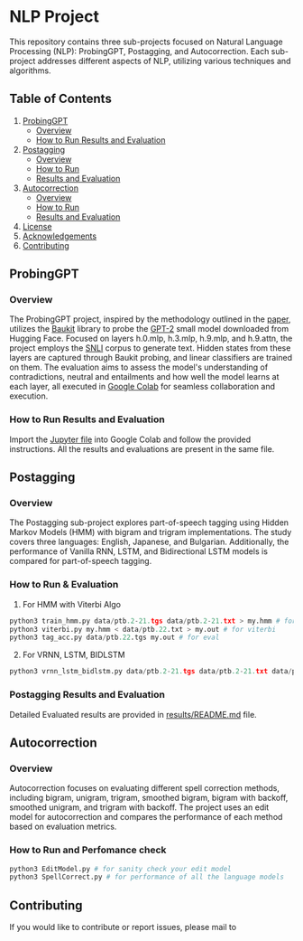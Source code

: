 # NLP Project

This repository contains three sub-projects focused on Natural Language Processing (NLP): ProbingGPT, Postagging, and Autocorrection. Each sub-project addresses different aspects of NLP, utilizing various techniques and algorithms.

## Table of Contents
1. [ProbingGPT](#probinggpt)
    - [Overview](#overview)
    - [How to Run Results and Evaluation](#how-to-run-results-and-evaluation)
2. [Postagging](#postagging)
    - [Overview](#overview-1)
    - [How to Run](#how-to-run-1)
    - [Results and Evaluation](#postagging-results-and-evaluation)
3. [Autocorrection](#autocorrection)
    - [Overview](#overview-2)
    - [How to Run](#how-to-run-2)
    - [Results and Evaluation](#autocorrection-results-and-evaluation)
4. [License](#license)
5. [Acknowledgements](#acknowledgements)
6. [Contributing](#contributing)

## ProbingGPT

### Overview
The ProbingGPT project, inspired by the methodology outlined in the [paper](https://arxiv.org/abs/1610.01644), utilizes the [Baukit](https://github.com/davidbau/baukit) library to probe the [GPT-2](https://huggingface.co/docs/transformers/v4.35.0/en/model_doc/gpt2#transformers.GPT2LMHeadModel) small model downloaded from Hugging Face. Focused on layers h.0.mlp, h.3.mlp, h.9.mlp, and h.9.attn, the project employs the [SNLI](https://nlp.stanford.edu/pubs/snli_paper.pdf) corpus to generate text. Hidden states from these layers are captured through Baukit probing, and linear classifiers are trained on them. The evaluation aims to assess the model's understanding of contradictions, neutral and entailments and how well the model learns at each layer, all executed in [Google Colab](https://colab.research.google.com/) for seamless collaboration and execution.

### How to Run Results and Evaluation

Import the [Jupyter file](ProbingGPT/NLPProbingGPT.ipynb) into Google Colab and follow the provided instructions. All the results and evaluations are present in the same file.

## Postagging

### Overview
The Postagging sub-project explores part-of-speech tagging using Hidden Markov Models (HMM) with bigram and trigram implementations. The study covers three languages: English, Japanese, and Bulgarian. Additionally, the performance of Vanilla RNN, LSTM, and Bidirectional LSTM models is compared for part-of-speech tagging.

### How to Run & Evaluation

1. For HMM with Viterbi Algo
```python
python3 train_hmm.py data/ptb.2-21.tgs data/ptb.2-21.txt > my.hmm # for training
python3 viterbi.py my.hmm < data/ptb.22.txt > my.out # for viterbi
python3 tag_acc.py data/ptb.22.tgs my.out # for eval
```
2. For VRNN, LSTM, BIDLSTM
```python
python3 vrnn_lstm_bidlstm.py data/ptb.2-21.tgs data/ptb.2-21.txt data/ptb.22.tgs data/ptb.22.txt 22_1.out # for training and eval
```

### Postagging Results and Evaluation
Detailed Evaluated results are provided in [results/README.md](Postagging/README.md) file.

## Autocorrection

### Overview
Autocorrection focuses on evaluating different spell correction methods, including bigram, unigram, trigram, smoothed bigram, bigram with backoff, smoothed unigram, and trigram with backoff. The project uses an edit model for autocorrection and compares the performance of each method based on evaluation metrics.

### How to Run and Perfomance check
```python
python3 EditModel.py # for sanity check your edit model
python3 SpellCorrect.py # for performance of all the language models
```

## Contributing

If you would like to contribute or report issues, please mail to 